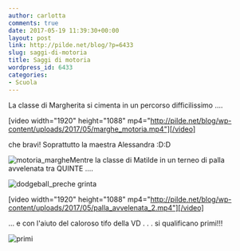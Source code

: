 ```yaml
---
author: carlotta
comments: true
date: 2017-05-19 11:39:30+00:00
layout: post
link: http://pilde.net/blog/?p=6433
slug: saggi-di-motoria
title: Saggi di motoria
wordpress_id: 6433
categories:
- Scuola
---
```


La classe di Margherita si cimenta in un percorso difficilissimo ....

[video width="1920" height="1088" mp4="http://pilde.net/blog/wp-content/uploads/2017/05/marghe_motoria.mp4"][/video]

che bravi! Soprattutto la maestra Alessandra :D:D

![motoria_marghe](http://pilde.net/blog/wp-content/uploads/2017/05/motoria_marghe.jpg)Mentre la classe di Matilde in un terneo di palla avvelenata tra QUINTE ....

![dodgeball_pre](http://pilde.net/blog/wp-content/uploads/2017/05/dodgeball_pre.jpg)che grinta

[video width="1920" height="1088" mp4="http://pilde.net/blog/wp-content/uploads/2017/05/palla_avvelenata_2.mp4"][/video]

... e con l'aiuto del caloroso tifo della VD . . . si qualificano primi!!!

![primi](http://pilde.net/blog/wp-content/uploads/2017/05/primi.jpg)
